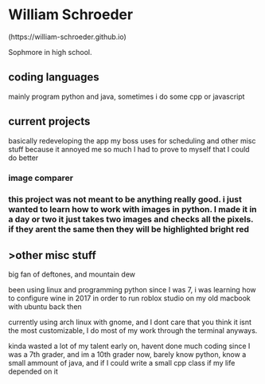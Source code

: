 <h1>William Schroeder</h1>
(https://william-schroeder.github.io)
 <p>Sophmore in high school.</p>
<h2>coding languages</h2>
  <p>mainly program python and java, sometimes i do some cpp or javascript</p>
  <h2> current projects</h2>
   basically redeveloping the app my boss uses for scheduling and other misc stuff because it annoyed me so much I had to prove to myself that I could do better

  <h3>image comparer<h3>
   <p>this project was not meant to be anything really good. i just wanted to
    learn how to work with images in python. I made it in a day or two
    it just takes two images and checks all the pixels. if they arent the same then they will be highlighted bright red</p>
  
   <h2>>other misc stuff</h2>
  <p>big fan of deftones, and mountain dew</p>
  <p>been using linux and programming python since I was 7, i was learning how to configure wine in 2017 in order to run roblox studio on my old macbook with ubuntu back then</p>
  <p>currently using arch linux with gnome, and I dont care that you think it isnt the most customizable, I do most of my work through the terminal anyways.</p>
  <p>kinda wasted a lot of my talent early on, havent done much coding since I was a 7th grader, and im a 10th grader now, barely know python, know a small ammount of java, and if I could write a small cpp class if my life depended on it</p>
 

